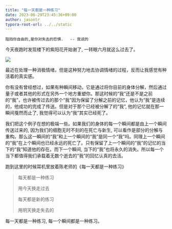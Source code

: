 ```yaml
---
title: "每一天都是一种练习"
date: 2023-06-29T23:45:36+09:00
author: jasontr
typora-root-url: ../../static
---
```


```
阻挡你自由的,是你对失去的恐惧.   -- 我说的
```

今天夜跑时发现楼下的紫阳花开始谢了, 一转眼六月就这么过去了。

![](/img/20230629_every_day_is_a_practice/image-20230629235939838.png)

最近在处理一种消极情绪，但是这种努力地去协调情绪的过程，反而让我感觉有种活着的真实感。

你有没有曾经想过，如果有种瞬间移动，它是通过将你目前的身体分解，然后通过量子或者其他的形式在另外一个地方重塑你。那这时候的“我”还是不是之前的“我”，也许被传过去的那个“我”因为保留了分解之前的记忆，他认为“我”是连续的，他成功的完成了传送。但是对于那个已经被分解了的“我”, 他的记忆就在那一瞬间戛然而止了, 我觉得可以认为“我”其实已经死了。

我们把这个例子在想的极端一些。如果我们的身体的每一个瞬间都是由上一个瞬间传送过来的, 因为我们的细胞无时不刻的在死亡与新生, 可以看作是部分的分解与重构。那么这一瞬间的“我”和上一个瞬间的“我”是同一个“我”吗。同理上一个瞬间的“我”在上个瞬间也已经永远的死亡了。只有保留了上一个瞬间的“我”的记忆的当下的“我”知道他的存在。而下一个瞬间, 当下的“我”也将永久的消失。所以每一个当下都值得我们承载着无数个逝去的“我”的回忆认真的去活。

跑到这里的时候耳机里放着陈老师的《每一天都是一种练习》

> 每天都是一种练习
>
> 用今天换走过去
>
> 每天都是新的练习
>
> 用明天换走失去的

每一天都是一种练习, 每一个瞬间都是一种练习。 
